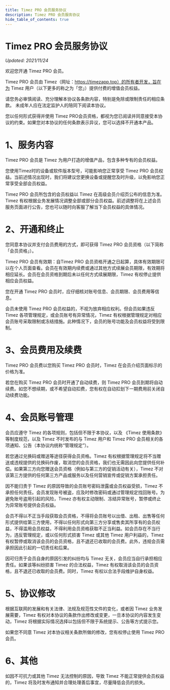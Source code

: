 ```yaml
---
title: Timez PRO 会员服务协议
description: Timez PRO 会员服务协议
hide_table_of_contents: true
---
```


# Timez PRO 会员服务协议

*Updated: 2021/11/24*

欢迎您开通 Timez PRO 会员。

Timez PRO 会员由 Timez（网址：https://timezapp.top）的所有者开发，旨在为 Timez 用户（以下更多的称之为「您」）提供付费的增值会员权益。

请您务必审慎阅读、充分理解本协议各条款内容，特别是免除或限制责任的相应条款。 未成年人应在法定监护人的陪同下阅读本协议。

您以任何形式获得并使用 Timez PRO会员资格，都视为您已阅读并同意接受本协议的约束。如果您对本协议的任何条款表示异议，您可以选择不开通本产品。

# 1、服务内容

Timez PRO 会员是 Timez 为用户打造的增值产品，包含多种专有的会员权益。

您使用Timez时的设备或软件版本型号，可能影响您正常享受 Timez PRO 会员权益。当前述情况出现时，我们将建议您更换设备或提醒您及时升级，以免影响您正常享受全部会员权益。

Timez PRO 会员所包含的会员权益以 Timez 在高级会员介绍页公布的信息为准。 Timez 有权根据业务发展情况调整全部或部分会员权益。前述调整将在上述会员服务页面进行公告，您也可以随时向客服了解当下会员权益的具体情况。

# 2、开通和终止
您同意本协议并支付会员费用的方式，即可获得 Timez PRO 会员资格（以下简称「会员资格」）。

Timez PRO 会员有效期：自Timez PRO 会员资格开通之日起算，具体有效期限可以在个人页面查看。会员在有效期内续费或通过其他方式续展会员期限，有效期将相应延长。会员在会员资格到期后未以任何方式续展期限，Timez 有权停止提供相应会员权益。

您在开通 Timez PRO 会员时，应仔细核对账号信息、会员期限、会员费用等信息。

会员未使用 Timez PRO 会员权益的，不视为放弃相应权利。但会员如果违反 Timez 各项管理规定，或会员账号有异常情况，Timez 有权根据管理规定对相应会员账号采取限制或冻结措施。此种情况下，会员的账号功能及会员权益将受到限制。

# 3、会员费用及续费

Timez PRO 会员费以您购买 Timez PRO 会员时，Timez 在会员介绍页面标示的价格为准。

若您在购买 Timez PRO 会员时开通了自动续费，则 Timez PRO 会员到期将自动续费。如您不想续期，或不希望自动扣费，您有权在自动扣划下一期费用前关闭自动续费功能。

# 4、会员账号管理

会员应遵守 Timez 的各项规则，包括但不限于本协议，以及 《Timez 使用条款》等制度规范，以及 Timez 不时发布的与 Timez 用户和 Timez PRO 会员相关的各项通知、公告（本协议内统称“管理规定”）。

若您通过兑换码或赠送等途径获得会员资格。Timez 有权根据管理规定将不当赠送或违规提供的兑换码作废，取消您的会员资格，我们也无需因此向您提供任何补偿。如果第三方向您赠送会员资格（例如与第三方的促销活动有关），Timez 不对该第三方提供的任何第三方产品或服务以及任何营销宣传或促销方案承担责任。

因不能归责于 Timez 的原因导致的会员账号密码泄露或会员权益受损，Timez 不承担任何责任。会员发现账号被盗，应及时修改密码或通过管理规定找回账号。为避免账号盗用引起的风险，Timez 亦有权主动限制、冻结异常账号，暂停或终止为异常账号提供会员权益。

会员不得以不正当手段获取会员资格，不得将会员账号以出借、出租、出售等任何形式提供给第三方使用，不得以任何形式向第三方分享或售卖其所享有的会员权益，不得滥用会员权益，不得利用会员资格获取不正当利益。如会员存在不当行为，违反管理规定，或以任何形式损害 Timez 或其他 Timez 用户利益的，Timez 有权暂停或取消该会员的会员资格，且不退还已收取的会员费。此外，违规会员需承担因此引起的一切责任和后果。

因可归责于会员自身的原因引发的纠纷均与 Timez 无关，会员应当自行承担相应责任。如果该等纠纷损害 Timez 的合法权益，Timez 有权取消该会员的会员资格，且不退还已收取的会员费。同时，Timez 有权以合法手段维护自身权益。

# 5、协议修改

根据互联网的发展和有关法律、法规及规范性文件的变化，或者因 Timez 业务发展需要，Timez 有权对本协议的条款作出修改或变更，一旦本协议的内容发生变动，Timez 将根据实际情况选择以包括但不限于系统提示、公告等方式提示您。

如果您不同意 Timez 对本协议相关条款所做的修改，您有权停止使用 Timez PRO 会员。

# 6、其他

如因不可抗力或其他 Timez 无法控制的原因，导致 Timez 不能正常提供会员权益的，Timez 将及时发布通知并合理处理善后事宜，尽量降低会员的损失。